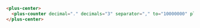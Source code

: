 ```html [template]
<plus-center>
  <plus-counter decimal="." decimals="3" separator="," to="10000000" play></plus-counter>
</plus-center>
```
